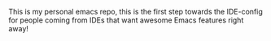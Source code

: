This is my personal emacs repo,
this is the first step towards the IDE-config for people coming from IDEs
that want awesome Emacs features right away!